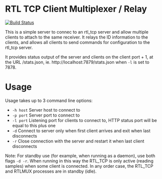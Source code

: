 RTL TCP Client Multiplexer / Relay
==================================

[![Build Status](https://git.vocti.ca/slepp/rtlmux/badges/master/build.svg)](https://git.vocti.ca/slepp/rtlmux/builds)

This is a simple server to connec to an rtl_tcp server and allow multiple clients
to attach to the same receiver. It relays the ID information to the clients,
and allows all clients to send commands for configuration to the rtl_tcp server.

It provides status output of the server and clients on the client port + 1, at
the URL /stats.json, ie. http://localhost:7879/stats.json when `-l` is set to 7878.

Usage
=====

Usage takes up to 3 command line options:

* `-h host` Server host to connect to
* `-p port` Server port to connect to
* `-l port` Listening port for clients to connect to, HTTP status port will be
  equal to this plus one
* `-d`      Connect to server only when first client arrives and exit when last disconnects
* `-r`      Close connection with the server and restart it when last client disconnects

Note: For standby use (for example, when running as a daemon), use both flags `-d -r`.
      When running in this way the RTL_TCP is only active (reading samples) when some client is connected.
      In any order case, the RTL_TCP and RTLMUX processes are in standby (idle).

